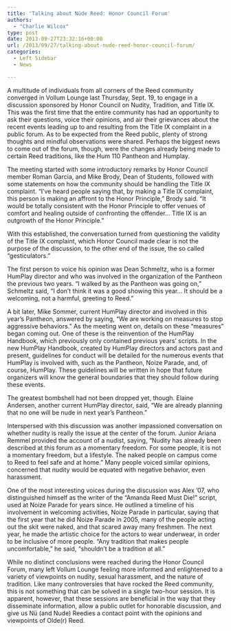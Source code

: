 ```yaml
---
title: 'Talking about Nüde Reed: Honor Council Forum'
authors: 
  - "Charlie Wilcox"
type: post
date: 2013-09-27T23:32:16+00:00
url: /2013/09/27/talking-about-nude-reed-honor-council-forum/
categories:
  - Left Sidebar
  - News

---
```

A multitude of individuals from all corners of the Reed community converged in Vollum Lounge last Thursday, Sept. 19, to engage in a discussion sponsored by Honor Council on Nudity, Tradition, and Title IX. This was the first time that the entire community has had an opportunity to ask their questions, voice their opinions, and air their grievances about the recent events leading up to and resulting from the Title IX complaint in a public forum. As to be expected from the Reed public, plenty of strong thoughts and mindful observations were shared. Perhaps the biggest news to come out of the forum, though, were the changes already being made to certain Reed traditions, like the Hum 110 Pantheon and Humplay.

The meeting started with some introductory remarks by Honor Council member Roman Garcia, and Mike Brody, Dean of Students, followed with some statements on how the community should be handling the Title IX complaint. “I’ve heard people saying that, by making a Title IX complaint, this person is making an affront to the Honor Principle,” Brody said. “It would be totally consistent with the Honor Principle to offer venues of comfort and healing outside of confronting the offender… Title IX is an outgrowth of the Honor Principle.”

With this established, the conversation turned from questioning the validity of the Title IX complaint, which Honor Council made clear is not the purpose of the discussion, to the other end of the issue, the so called “gesticulators.”

The first person to voice his opinion was Dean Schmeltz, who is a former HumPlay director and who was involved in the organization of the Pantheon the previous two years. “I walked by as the Pantheon was going on,” Schmeltz said, “I don’t think it was a good showing this year… It should be a welcoming, not a harmful, greeting to Reed.”

A bit later, Mike Sommer, current HumPlay director and involved in this year’s Pantheon, answered by saying, “We are working on measures to stop aggressive behaviors.” As the meeting went on, details on these “measures” began coming out. One of these is the reinvention of the HumPlay Handbook, which previously only contained previous years’ scripts. In the new HumPlay Handbook, created by HumPlay directors and actors past and present, guidelines for conduct will be detailed for the numerous events that HumPlay is involved with, such as the Pantheon, Noize Parade, and, of course, HumPlay. These guidelines will be written in hope that future organizers will know the general boundaries that they should follow during these events.

The greatest bombshell had not been dropped yet, though. Elaine Andersen, another current HumPlay director, said, “We are already planning that no one will be nude in next year’s Pantheon.”

Interspersed with this discussion was another impassioned conversation on whether nudity is really the issue at the center of the forum. Junior Ariana Remmel provided the account of a nudist, saying, “Nudity has already been described at this forum as a momentary freedom. For some people, it is not a momentary freedom, but a lifestyle. The naked people on campus come to Reed to feel safe and at home.” Many people voiced similar opinions, concerned that nudity would be equated with negative behavior, even harassment.

One of the most interesting voices during the discussion was Alex ’07, who distinguished himself as the writer of the “Amanda Reed Must Die!” script, used at Noize Parade for years since. He outlined a timeline of his involvement in welcoming activities, Noize Parade in particular, saying that the first year that he did Noize Parade in 2005, many of the people acting out the skit were naked, and that scared away many freshmen. The next year, he made the artistic choice for the actors to wear underwear, in order to be inclusive of more people. “Any tradition that makes people uncomfortable,” he said, “shouldn’t be a tradition at all.”

While no distinct conclusions were reached during the Honor Council Forum, many left Vollum Lounge feeling more informed and enlightened to a variety of viewpoints on nudity, sexual harassment, and the nature of tradition. Like many controversies that have rocked the Reed community, this is not something that can be solved in a single two-hour session. It is apparent, however, that these sessions are beneficial in the way that they disseminate information, allow a public outlet for honorable discussion, and give us Nü (and Nude) Reedies a contact point with the opinions and viewpoints of Olde(r) Reed.